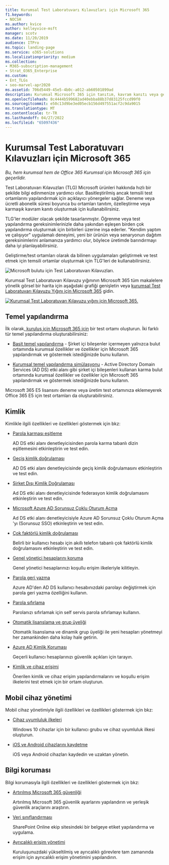 ```yaml
---
title: Kurumsal Test Laboratuvarı Kılavuzları için Microsoft 365
f1.keywords:
- NOCSH
ms.author: kvice
author: kelleyvice-msft
manager: scotv
ms.date: 11/20/2019
audience: ITPro
ms.topic: landing-page
ms.service: o365-solutions
ms.localizationpriority: medium
ms.collection:
- M365-subscription-management
- Strat_O365_Enterprise
ms.custom:
- Ent_TLGs
- seo-marvel-apr2020
ms.assetid: 706d5449-45e5-4b0c-a012-ab60501899ad
description: Kurumsal Microsoft 365 için tanıtım, kavram kanıtı veya geliştirme/test ortamları ayarlamak için bu Test Laboratuvarı Kılavuzlarını kullanın.
ms.openlocfilehash: 8c4444b599682ad40ebba88b37d83125fccd99f0
ms.sourcegitcommit: e50c13d9be3ed05ecb156d497551acf2c9da9015
ms.translationtype: MT
ms.contentlocale: tr-TR
ms.lasthandoff: 04/27/2022
ms.locfileid: "65097436"
---
```

# <a name="microsoft-365-for-enterprise-test-lab-guides"></a>Kurumsal Test Laboratuvarı Kılavuzları için Microsoft 365

*Bu, hem kurumsal hem de Office 365 Kurumsal için Microsoft 365 için geçerlidir.*

Test Laboratuvarı Kılavuzları (TLG) Microsoft ürünleri hakkında hızlı bir şekilde bilgi edinmenize yardımcı olur. Basitleştirilmiş ancak temsili test ortamlarını yapılandırmak için açıklayıcı yönergeler sağlar. Deneme veya ücretli abonelik süresi boyunca bu ortamları tanıtım, özelleştirme veya karmaşık kavram kanıtı oluşturmak için kullanabilirsiniz.

TLG'ler modüler olacak şekilde tasarlanmıştır. Öğrenme veya test yapılandırma gereksinimlerinizle daha yakından eşleşen birden çok yapılandırma oluşturmak için birbirleri üzerine inşa ederler. "Kendim yaptım ve çalışıyor" uygulamalı deneyimi, yeni bir ürünün veya senaryonun dağıtım gereksinimlerini anlamanıza yardımcı olur, böylece üretimde barındırmayı daha iyi planlayabilirsiniz.

Geliştirme/test ortamları olarak da bilinen uygulamaları geliştirmek ve test etmek için temsili ortamlar oluşturmak için TLG'leri de kullanabilirsiniz.
  
![Microsoft bulutu için Test Laboratuvarı Kılavuzları.](../media/m365-enterprise-test-lab-guides/cloud-tlg-icon.png)

Kurumsal Test Laboratuvarı Kılavuzu yığınının Microsoft 365 tüm makalelere yönelik görsel bir harita için aşağıdaki grafiği genişletin veya [kurumsal Test Laboratuvarı Kılavuzu Yığını için Microsoft 365](../downloads/Microsoft365EnterpriseTLGStack.pdf) gidin.

[![Kurumsal Test Laboratuvarı Kılavuzu yığını için Microsoft 365.](../media/m365-enterprise-test-lab-guides/microsoft-365-enterprise-tlg-stack.png)](../downloads/Microsoft365EnterpriseTLGStack.pdf)

## <a name="base-configuration"></a>Temel yapılandırma

İlk olarak[, kuruluş için Microsoft 365 için](/microsoft-365-enterprise/) bir test ortamı oluşturun. İki farklı tür temel yapılandırma oluşturabilirsiniz:

- [Basit temel yapılandırma](lightweight-base-configuration-microsoft-365-enterprise.md) - Şirket içi bileşenler içermeyen yalnızca bulut ortamında kurumsal özellikler ve özellikler için Microsoft 365 yapılandırmak ve göstermek istediğinizde bunu kullanın.

- [Kurumsal temel yapılandırma simülasyonu](simulated-ent-base-configuration-microsoft-365-enterprise.md) - Active Directory Domain Services (AD DS) etki alanı gibi şirket içi bileşenleri kullanan karma bulut ortamında kurumsal özellikler ve özellikler için Microsoft 365 yapılandırmak ve göstermek istediğinizde bunu kullanın.

Microsoft 365 E5 lisansını deneme veya üretim test ortamınıza eklemeyerek Office 365 E5 için test ortamları da oluşturabilirsiniz.
    
## <a name="identity"></a>Kimlik

Kimlikle ilgili özellikleri ve özellikleri göstermek için bkz:

- [Parola karması eşitleme](password-hash-sync-m365-ent-test-environment.md)
  
   AD DS etki alanı denetleyicisinden parola karma tabanlı dizin eşitlemesini etkinleştirin ve test edin.

- [Geçiş kimlik doğrulaması](pass-through-auth-m365-ent-test-environment.md)
  
   AD DS etki alanı denetleyicisinde geçiş kimlik doğrulamasını etkinleştirin ve test edin.

- [Şirket Dışı Kimlik Doğrulaması](federated-identity-for-your-microsoft-365-dev-test-environment.md)
  
   Ad DS etki alanı denetleyicisinde federasyon kimlik doğrulamasını etkinleştirin ve test edin.

- [Microsoft Azure AD Sorunsuz Çoklu Oturum Açma](single-sign-on-m365-ent-test-environment.md)
  
   Ad DS etki alanı denetleyicisiyle Azure AD Sorunsuz Çoklu Oturum Açma 'yı (Sorunsuz SSO) etkinleştirin ve test edin.

- [Çok faktörlü kimlik doğrulaması](multi-factor-authentication-microsoft-365-test-environment.md)
  
   Belirli bir kullanıcı hesabı için akıllı telefon tabanlı çok faktörlü kimlik doğrulamasını etkinleştirin ve test edin.

- [Genel yönetici hesaplarını koruma](protect-global-administrator-accounts-microsoft-365-test-environment.md)

   Genel yönetici hesaplarınızı koşullu erişim ilkeleriyle kilitleyin.

- [Parola geri yazma](password-writeback-m365-ent-test-environment.md)

   Azure AD'den AD DS kullanıcı hesabınızdaki parolayı değiştirmek için parola geri yazma özelliğini kullanın.

- [Parola sıfırlama](password-reset-m365-ent-test-environment.md)

   Parolanızı sıfırlamak için self servis parola sıfırlamayı kullanın.

- [Otomatik lisanslama ve grup üyeliği](automate-licenses-group-membership-microsoft-365-test-environment.md)

   Otomatik lisanslama ve dinamik grup üyeliği ile yeni hesapları yönetmeyi her zamankinden daha kolay hale getirin.

- [Azure AD Kimlik Koruması](azure-ad-identity-protection-microsoft-365-test-environment.md)

   Geçerli kullanıcı hesaplarınızı güvenlik açıkları için tarayın.

- [Kimlik ve cihaz erişimi](identity-device-access-m365-test-environment.md)

   Önerilen kimlik ve cihaz erişim yapılandırmalarını ve koşullu erişim ilkelerini test etmek için bir ortam oluşturun.

## <a name="mobile-device-management"></a>Mobil cihaz yönetimi

Mobil cihaz yönetimiyle ilgili özellikleri ve özellikleri göstermek için bkz:

- [Cihaz uyumluluk ilkeleri](mam-policies-for-your-microsoft-365-enterprise-dev-test-environment.md)
    
   Windows 10 cihazlar için bir kullanıcı grubu ve cihaz uyumluluk ilkesi oluşturun.
    
- [iOS ve Android cihazlarını kaydetme](enroll-ios-and-android-devices-in-your-microsoft-enterprise-365-dev-test-environ.md)
   
   iOS veya Android cihazları kaydedin ve uzaktan yönetin.

## <a name="information-protection"></a>Bilgi koruması

Bilgi korumasıyla ilgili özellikleri ve özellikleri göstermek için bkz:

- [Artırılmış Microsoft 365 güvenliği](increased-o365-security-microsoft-365-enterprise-dev-test-environment.md)
    
   Artırılmış Microsoft 365 güvenlik ayarlarını yapılandırın ve yerleşik güvenlik araçlarını araştırın.
  
- [Veri sınıflandırması](data-classification-microsoft-365-enterprise-dev-test-environment.md)
    
   SharePoint Online ekip sitesindeki bir belgeye etiket yapılandırma ve uygulama.
    
- [Ayrıcalıklı erişim yönetimi](privileged-access-microsoft-365-enterprise-dev-test-environment.md)
    
   Kuruluşunuzdaki yükseltilmiş ve ayrıcalıklı görevlere tam zamanında erişim için ayrıcalıklı erişim yönetimini yapılandırın.